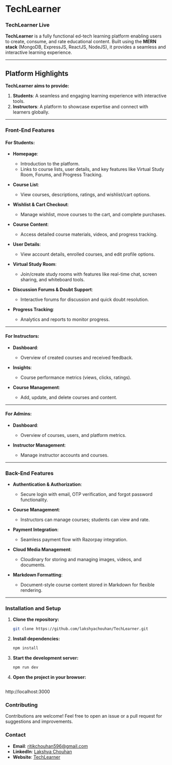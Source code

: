 # TechLearner

### **TechLearner Live**  
**TechLearner** is a fully functional ed-tech learning platform enabling users to create, consume, and rate educational content. Built using the **MERN stack** (MongoDB, ExpressJS, ReactJS, NodeJS), it provides a seamless and interactive learning experience.

---

## **Platform Highlights**  

**TechLearner aims to provide:**  
1. **Students**: A seamless and engaging learning experience with interactive tools.  
2. **Instructors**: A platform to showcase expertise and connect with learners globally.  

---

### **Front-End Features**  

#### **For Students:**  
- **Homepage**:  
  - Introduction to the platform.  
  - Links to course lists, user details, and key features like Virtual Study Room, Forums, and Progress Tracking.  

- **Course List**:  
  - View courses, descriptions, ratings, and wishlist/cart options.  

- **Wishlist & Cart Checkout**:  
  - Manage wishlist, move courses to the cart, and complete purchases.  

- **Course Content**:  
  - Access detailed course materials, videos, and progress tracking.  

- **User Details**:  
  - View account details, enrolled courses, and edit profile options.  

- **Virtual Study Room**:  
  - Join/create study rooms with features like real-time chat, screen sharing, and whiteboard tools.  

- **Discussion Forums & Doubt Support**:  
  - Interactive forums for discussion and quick doubt resolution.  

- **Progress Tracking**:  
  - Analytics and reports to monitor progress.

---

#### **For Instructors:**  
- **Dashboard**:  
  - Overview of created courses and received feedback.  

- **Insights**:  
  - Course performance metrics (views, clicks, ratings).  

- **Course Management**:  
  - Add, update, and delete courses and content.  

---

#### **For Admins:**  
- **Dashboard**:  
  - Overview of courses, users, and platform metrics.  

- **Instructor Management**:  
  - Manage instructor accounts and courses.  

---

### **Back-End Features**  

- **Authentication & Authorization**:  
  - Secure login with email, OTP verification, and forgot password functionality.  

- **Course Management**:  
  - Instructors can manage courses; students can view and rate.  

- **Payment Integration**:  
  - Seamless payment flow with Razorpay integration.  

- **Cloud Media Management**:  
  - Cloudinary for storing and managing images, videos, and documents.  

- **Markdown Formatting**:  
  - Document-style course content stored in Markdown for flexible rendering.

---

### **Installation and Setup**  

1. **Clone the repository:**  
   ```bash
   git clone https://github.com/lakshyachouhan/TechLearner.git
2. **Install dependencies:**  
   ```bash
   npm install
3. **Start the development server:**  
   ```bash
   npm run dev
4. **Open the project in your browser:**  
   ```bash
  http://localhost:3000


### **Contributing**  
Contributions are welcome! Feel free to open an issue or a pull request for suggestions and improvements.

### **Contact**  

- **Email**: ritikchouhan596@gmail.com  
- **LinkedIn**: [Lakshya Chouhan](linkedin.com/in/lakshya-chouhan-301898256)  
- **Website**: [TechLearner](https://techlearner-frontend.vercel.app/)

